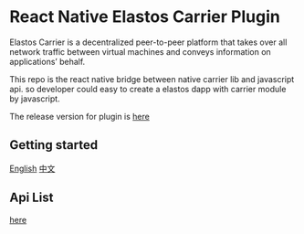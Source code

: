 
# React Native Elastos Carrier Plugin

Elastos Carrier is a decentralized peer-to-peer platform that takes over all network traffic between virtual machines and conveys information on applications’ behalf.

This repo is the react native bridge between native carrier lib and javascript api. so developer could easy to create a elastos dapp with carrier module by javascript.

The release version for plugin is [here](https://www.npmjs.com/package/react-native-elastos-carrier)

## Getting started
[English](./en/setup.md)
[中文](./zh-cn/setup.md)

## Api List
[here](./en/api.md)
